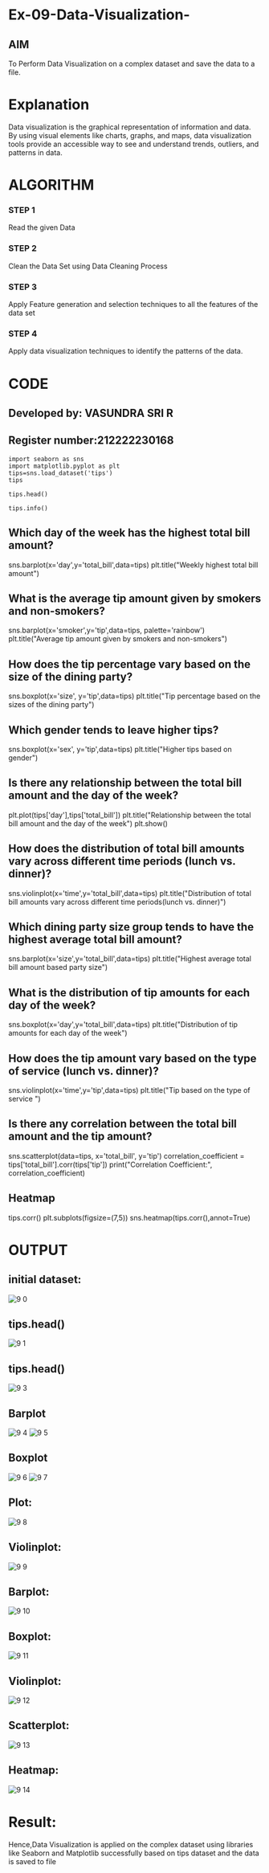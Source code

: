 # Ex-09-Data-Visualization-

## AIM
To Perform Data Visualization on a complex dataset and save the data to a file. 

# Explanation
Data visualization is the graphical representation of information and data. By using visual elements like charts, graphs, and maps, data visualization tools provide an accessible way to see and understand trends, outliers, and patterns in data.

# ALGORITHM
### STEP 1
Read the given Data
### STEP 2
Clean the Data Set using Data Cleaning Process
### STEP 3
Apply Feature generation and selection techniques to all the features of the data set
### STEP 4
Apply data visualization techniques to identify the patterns of the data.


# CODE
## Developed by: VASUNDRA SRI R
## Register number:212222230168
```
import seaborn as sns
import matplotlib.pyplot as plt
tips=sns.load_dataset('tips')
tips

tips.head()

tips.info()
```
## Which day of the week has the highest total bill amount?
sns.barplot(x='day',y='total_bill',data=tips)
plt.title("Weekly highest total bill amount")

## What is the average tip amount given by smokers and non-smokers?
sns.barplot(x='smoker',y='tip',data=tips, palette='rainbow')
plt.title("Average tip amount given by smokers and non-smokers")

## How does the tip percentage vary based on the size of the dining party?
sns.boxplot(x='size', y='tip',data=tips)
plt.title("Tip percentage based on the sizes of the dining party")

## Which gender tends to leave higher tips?
sns.boxplot(x='sex', y='tip',data=tips)
plt.title("Higher tips based on gender")

## Is there any relationship between the total bill amount and the day of the week?
plt.plot(tips['day'],tips['total_bill'])
plt.title("Relationship between the total bill amount and the day of the week")
plt.show()

## How does the distribution of total bill amounts vary across different time periods (lunch vs. dinner)?
sns.violinplot(x='time',y='total_bill',data=tips)
plt.title("Distribution of total bill amounts vary across different time periods(lunch vs. dinner)")

## Which dining party size group tends to have the highest average total bill amount?
sns.barplot(x='size',y='total_bill',data=tips)
plt.title("Highest average total bill amount based party size")

## What is the distribution of tip amounts for each day of the week?
sns.boxplot(x='day',y='total_bill',data=tips)
plt.title("Distribution of tip amounts for each day of the week")

## How does the tip amount vary based on the type of service (lunch vs. dinner)?
sns.violinplot(x='time',y='tip',data=tips)
plt.title("Tip based on the type of service ")

## Is there any correlation between the total bill amount and the tip amount?
sns.scatterplot(data=tips, x='total_bill', y='tip')
correlation_coefficient = tips['total_bill'].corr(tips['tip'])
print("Correlation Coefficient:", correlation_coefficient)

## Heatmap
tips.corr()
plt.subplots(figsize=(7,5))
sns.heatmap(tips.corr(),annot=True)

# OUTPUT
## initial dataset:
![9 0](https://github.com/vasundrasriravi/ODD2023-Datascience-Ex-09/assets/119393983/ebf0435b-6d15-43ea-8434-c38c16a73abe)

## tips.head()
![9 1](https://github.com/vasundrasriravi/ODD2023-Datascience-Ex-09/assets/119393983/b15b0080-8a74-4d36-a5b4-69b290e46a98)

## tips.head()
![9 3](https://github.com/vasundrasriravi/ODD2023-Datascience-Ex-09/assets/119393983/daf1b0b2-54ec-4c13-9752-f7c91132719d)

## Barplot
![9 4](https://github.com/vasundrasriravi/ODD2023-Datascience-Ex-09/assets/119393983/86bf8cd5-758b-4ff2-84d7-ff627e83dd82)
![9 5](https://github.com/vasundrasriravi/ODD2023-Datascience-Ex-09/assets/119393983/8c2a5cd6-999e-4684-82f2-556082b8023e)

## Boxplot
![9 6](https://github.com/vasundrasriravi/ODD2023-Datascience-Ex-09/assets/119393983/951091ba-5dc8-43cf-a629-78f4a652bf15)
![9 7](https://github.com/vasundrasriravi/ODD2023-Datascience-Ex-09/assets/119393983/2e46aab1-1f5b-48df-b887-5afae22918d5)

## Plot:
![9 8](https://github.com/vasundrasriravi/ODD2023-Datascience-Ex-09/assets/119393983/bbe7d988-ffa8-4b27-87eb-a34a126387f9)

## Violinplot:
![9 9](https://github.com/vasundrasriravi/ODD2023-Datascience-Ex-09/assets/119393983/733c339a-fd35-4266-b978-841a56ec0a1b)

## Barplot:
![9 10](https://github.com/vasundrasriravi/ODD2023-Datascience-Ex-09/assets/119393983/8a28abee-2d3a-4a35-abe2-9ed1b7bee576)

## Boxplot:
![9 11](https://github.com/vasundrasriravi/ODD2023-Datascience-Ex-09/assets/119393983/c910ed67-1361-415a-a65b-9e19164771c8)

## Violinplot:
![9 12](https://github.com/vasundrasriravi/ODD2023-Datascience-Ex-09/assets/119393983/4b44726f-94b9-4042-9f71-ca1f14e4a7ae)

## Scatterplot:
![9 13](https://github.com/vasundrasriravi/ODD2023-Datascience-Ex-09/assets/119393983/4172464c-12b5-47d3-8006-c1e4e537cef8)

## Heatmap:
![9 14](https://github.com/vasundrasriravi/ODD2023-Datascience-Ex-09/assets/119393983/925935a5-5e05-4b32-9855-2bc221e7c84a)

# Result:
Hence,Data Visualization is applied on the complex dataset using libraries like Seaborn and Matplotlib successfully based on tips dataset and the data is saved to file
